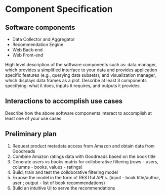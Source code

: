# Component Specification

## Software components

- Data Collector and Aggregator
- Recommendation Engine
- Web Back-end
- Web Front-end

High level description of the software components such as: data manager, which provides a simplified interface to your data and provides application specific features (e.g., querying data subsets); and visualization manager, which displays data frames as a plot. Describe at least 3 components specifying: what it does, inputs it requires, and outputs it provides.

## Interactions to accomplish use cases

Describe how the above software components interact to accomplish at least one of your use cases.

## Preliminary plan

1) Request product metadata access from Amazon and obtain data from Goodreads
2) Combine Amazon ratings data with Goodreads based on the book title
3) Generate users vs books matrix for colloborative filtering (rows - users, columns - books, values - ratings)
4) Build, train and test the colloborative filtering model 
5) Expose the model in the form of RESTful API's. (input - book title/author, user ; output - list of book recommendations)
6) Build an intuitive UI to serve the recommendations
